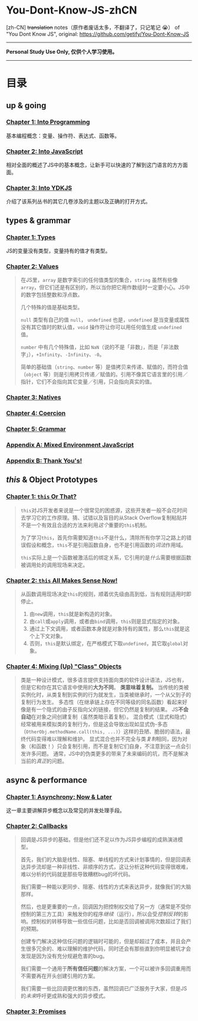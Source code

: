 # You-Dont-Know-JS-zhCN
[zh-CN] ~~translation~~ notes（原作者废话太多，不翻译了，只记笔记 :sob:） of "You Dont Know JS", original: https://github.com/getify/You-Dont-Know-JS

-----
**Personal Study Use Only, 仅供个人学习使用。**

-----

# 目录
## up & going
### [Chapter 1: Into Programming](https://github.com/NoName4Me/You-Dont-Know-JS-zhCN/blob/master/up%20%26%20going/ch1.md)
基本编程概念：变量、操作符、表达式、函数等。

### [Chapter 2: Into JavaScript](https://github.com/NoName4Me/You-Dont-Know-JS-zhCN/blob/master/up%20%26%20going/ch2.md)
相对全面的概述了JS中的基本概念，让新手可以快速的了解到这门语言的方方面面。

### [Chapter 3: Into YDKJS](https://github.com/NoName4Me/You-Dont-Know-JS-zhCN/blob/master/up%20%26%20going/ch3.md)
介绍了该系列丛书的其它几卷涉及的主题以及正确的打开方式。

## types & grammar
### [Chapter 1: Types](https://github.com/NoName4Me/You-Dont-Know-JS-zhCN/blob/master/types%20%26%20grammar/ch1.md)
JS的变量没有类型，变量持有的值才有类型。

### [Chapter 2: Values](https://github.com/NoName4Me/You-Dont-Know-JS-zhCN/blob/master/types%20%26%20grammar/ch2.md)

> 在JS里，`array` 是数字索引的任何值类型的集合，`string` 虽然有些像 `array`，但它们还是有区别的，所以当你把它用作数组时一定要小心。JS中的数字包括整数和浮点数。
>
> 几个特殊的值是基础类型。
>
> `null` 类型有自己的值 `null`， `undefined` 也是，`undefined` 是当变量或属性没有其它值时的默认值，`void` 操作符让你可以用任何值生成 `undefined`值。
>
> `number` 中有几个特殊值，比如 `NaN`（说的不是「非数」，而是「非法数字」），`+Infinity`、`-Infinity`、`-0`。
>
> 简单的基础值（`string`、`number` 等）是值拷贝来传递、赋值的，而符合值（`object` 等）则是引用拷贝传递／赋值的。引用不像其它语言里的引用／指针，它们不会指向其它变量／引用，只会指向真实的值。

### [Chapter 3: Natives](https://github.com/NoName4Me/You-Dont-Know-JS-zhCN/blob/master/types%20%26%20grammar/ch3.md)

### [Chapter 4: Coercion](https://github.com/NoName4Me/You-Dont-Know-JS-zhCN/blob/master/types%20%26%20grammar/ch4.md)

### [Chapter 5: Grammar](https://github.com/NoName4Me/You-Dont-Know-JS-zhCN/blob/master/types%20%26%20grammar/ch5.md)

### [Appendix A: Mixed Environment JavaScript](https://github.com/NoName4Me/You-Dont-Know-JS-zhCN/blob/master/types%20%26%20grammar/apA.md)

### [Appendix B: Thank You's!](https://github.com/NoName4Me/You-Dont-Know-JS-zhCN/blob/master/types%20%26%20grammar/apB.md)

## *this* & Object Prototypes

### [Chapter 1: `this` Or That?](https://github.com/NoName4Me/You-Dont-Know-JS-zhCN/blob/master/this%20%26%20object%20prototypes/ch1.md)

> `this`对JS开发者来说是一个很常见的困惑源，这些开发者一般不会花时间去学习它的工作原理。猜、试错以及盲目的从Stack Overflow复制粘贴并不是一个有效且合适的方法来利用*这个*重要的`this`机制。
>
> 为了学习`this`，首先你需要知道`this`不是什么，清除所有你学习之路上的错误假设和概念，`this`不是引用函数自身，也不是引用函数的*词法*作用域。
>
> `this`实际上是一个函数被激活后的绑定关系，它引用的是*什么*需要根据函数被调用处的调用现场来决定。

### [Chapter 2: `this` All Makes Sense Now!](https://github.com/NoName4Me/You-Dont-Know-JS-zhCN/blob/master/this%20%26%20object%20prototypes/ch2.md)

> 从函数调用现场决定`this`的规则，顺着优先级由高到低，当有规则适用时即停止。
> 
> 1. 由`new`调用，`this`就是新构造的对象。
> 2. 由`call`或`apply`调用，或者由`bind`调用，`this`则是显式指定的对象。
> 3. 通过上下文调用，或者函数本身就是对象持有的属性，那么`this`就是这个上下文对象。
> 4. 否则，`this`是默认绑定，在严格模式下取`undefined`，其它取`global`对象。

### [Chapter 4: Mixing (Up) "Class" Objects](https://github.com/NoName4Me/You-Dont-Know-JS-zhCN/blob/master/this%20%26%20object%20prototypes/ch4.md)

>类是一种设计模式，很多语言提供支持面向类的软件设计语法，JS也有，但是它和你在其它语言中使用的**大为不同**。
> **类意味着复制。**
> 当传统的类被实例化时，从类复制到实例的行为就发生，当类被继承时，一个从父到子的复制行为发生。
> 多态性（在继承链上存在不同等级的同名函数）看起来好像是有一个隐式的由子反指向父的链接，但它仍然是复制的结果。
> JS**不会自动**在对象之间创建复制（虽然类暗示着复制）。
> 混合模式（显式和隐式）经常被用来模拟类的复制行为，但是这会导致出现如显式伪-多态（`OtherObj.methodName.call(this, ...)`）这样的丑陋、脆弱的语法，最终代码变得难以理解和维护。
> 显式混合也并不完全与类*复制*相同，因为对象（和函数！）只会复制引用，而不是复制它们自身，不注意到这一点会引发许多问题。
> 通常，JS中的伪类更多的带来了未来编码的坑，而不是解决当前的*真正*的问题。

## async & performance

### [Chapter 1: Asynchrony: Now & Later](https://github.com/NoName4Me/You-Dont-Know-JS-zhCN/blob/master/async%20%26%20performance/ch1.md)

这一章主要讲解异步概念以及常见的并发处理手段。

### [Chapter 2: Callbacks](https://github.com/NoName4Me/You-Dont-Know-JS-zhCN/blob/master/async%20%26%20performance/ch2.md)

> 回调是JS异步的基础，但是他们还不足以作为JS异步编程的成熟演进模型。
>
> 首先，我们的大脑是线性、阻塞、单线程的方式来计划事情的，但是回调表达异步流却是一种非线性、非顺序的方式，这让分析这种代码变得很艰难，难以分析的代码就是那些导致糟糕bug的坏代码。
>
> 我们需要一种能以更同步、阻塞、线性的方式来表达异步，就像我们的大脑那样。
>
> 然后，也是更重要的一点，回调因为把控制权交给了另一方（通常是不受你控制的第三方工具）来触发你的程序*继续*（运行），所以会受*控制反转*的影响。控制权的转移导致一些信任问题，比如是否回调被调用次数超过了我们的预期。
>
> 创建专门解决这种信任问题的逻辑时可能的，但是却超过了成本，并且会产生很多冗余的、难以理解的维护代码，同时还会有那些直到你明显被坑才会发现是因为没有充分规避危害的bug。
>
> 我们需要一个通用于**所有信任问题**的解决方案，一个可以被许多回调重用而不需要再在开头创建引用的方案。
>
> 我们需要一些比回调更优雅的东西，虽然回调已广泛服务于大家，但是JS的*未来*呼吁更成熟和强大的异步模式。

### [Chapter 3: Promises](https://github.com/NoName4Me/You-Dont-Know-JS-zhCN/blob/master/async%20%26%20performance/ch3.md)

>